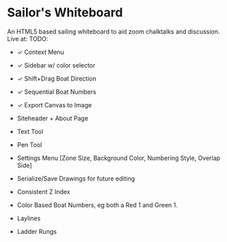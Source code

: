 # Sailor's Whiteboard
An HTML5 based sailing whiteboard to aid zoom chalktalks and discussion. \
Live at: 
TODO:
- ✓ Context Menu
- ✓ Sidebar w/ color selector
- ✓ Shift+Drag Boat Direction
- ✓ Sequential Boat Numbers 
- ✓ Export Canvas to Image

- Siteheader + About Page
- Text Tool 
- Pen Tool
- Settings Menu [Zone Size, Background Color, Numbering Style, Overlap Side]
- Serialize/Save Drawings for future editing
- Consistent Z Index 
- Color Based Boat Numbers, eg both a Red 1 and Green 1.
- Laylines
- Ladder Rungs

